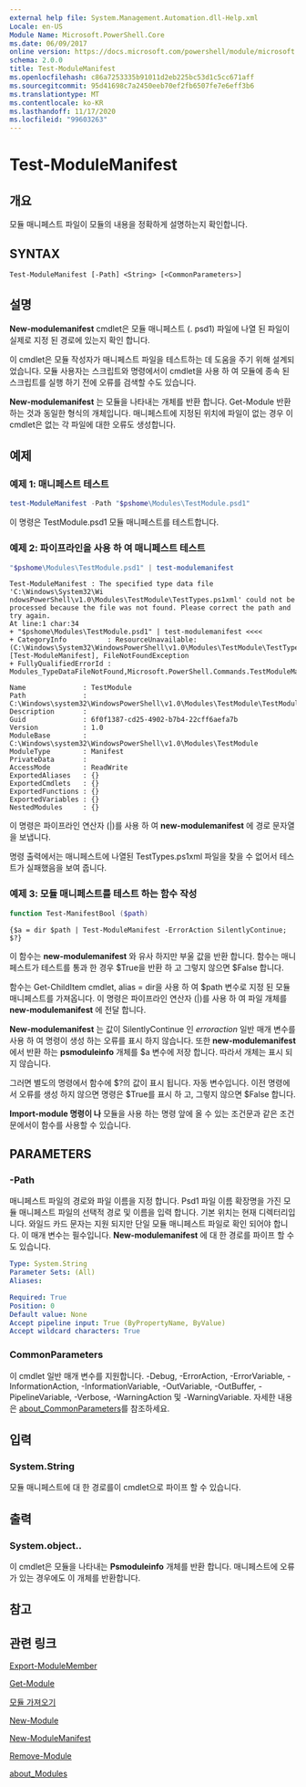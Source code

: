 ```yaml
---
external help file: System.Management.Automation.dll-Help.xml
Locale: en-US
Module Name: Microsoft.PowerShell.Core
ms.date: 06/09/2017
online version: https://docs.microsoft.com/powershell/module/microsoft.powershell.core/test-modulemanifest?view=powershell-7.2&WT.mc_id=ps-gethelp
schema: 2.0.0
title: Test-ModuleManifest
ms.openlocfilehash: c86a7253335b91011d2eb225bc53d1c5cc671aff
ms.sourcegitcommit: 95d41698c7a2450eeb70ef2fb6507fe7e6eff3b6
ms.translationtype: MT
ms.contentlocale: ko-KR
ms.lasthandoff: 11/17/2020
ms.locfileid: "99603263"
---
```

# Test-ModuleManifest

## 개요
모듈 매니페스트 파일이 모듈의 내용을 정확하게 설명하는지 확인합니다.

## SYNTAX

```
Test-ModuleManifest [-Path] <String> [<CommonParameters>]
```

## 설명

**New-modulemanifest** cmdlet은 모듈 매니페스트 (. psd1) 파일에 나열 된 파일이 실제로 지정 된 경로에 있는지 확인 합니다.

이 cmdlet은 모듈 작성자가 매니페스트 파일을 테스트하는 데 도움을 주기 위해 설계되었습니다.
모듈 사용자는 스크립트와 명령에서이 cmdlet을 사용 하 여 모듈에 종속 된 스크립트를 실행 하기 전에 오류를 검색할 수도 있습니다.

**New-modulemanifest** 는 모듈을 나타내는 개체를 반환 합니다.
Get-Module 반환 하는 것과 동일한 형식의 개체입니다.
매니페스트에 지정된 위치에 파일이 없는 경우 이 cmdlet은 없는 각 파일에 대한 오류도 생성합니다.

## 예제

### 예제 1: 매니페스트 테스트

```powershell
test-ModuleManifest -Path "$pshome\Modules\TestModule.psd1"
```

이 명령은 TestModule.psd1 모듈 매니페스트를 테스트합니다.

### 예제 2: 파이프라인을 사용 하 여 매니페스트 테스트

```powershell
"$pshome\Modules\TestModule.psd1" | test-modulemanifest
```

```Output
Test-ModuleManifest : The specified type data file 'C:\Windows\System32\Wi
ndowsPowerShell\v1.0\Modules\TestModule\TestTypes.ps1xml' could not be processed because the file was not found. Please correct the path and try again.
At line:1 char:34
+ "$pshome\Modules\TestModule.psd1" | test-modulemanifest <<<<
+ CategoryInfo          : ResourceUnavailable: (C:\Windows\System32\WindowsPowerShell\v1.0\Modules\TestModule\TestTypes.ps1xml:String) [Test-ModuleManifest], FileNotFoundException
+ FullyQualifiedErrorId : Modules_TypeDataFileNotFound,Microsoft.PowerShell.Commands.TestModuleManifestCommandName

Name              : TestModule
Path              : C:\Windows\system32\WindowsPowerShell\v1.0\Modules\TestModule\TestModule.psd1
Description       :
Guid              : 6f0f1387-cd25-4902-b7b4-22cff6aefa7b
Version           : 1.0
ModuleBase        : C:\Windows\system32\WindowsPowerShell\v1.0\Modules\TestModule
ModuleType        : Manifest
PrivateData       :
AccessMode        : ReadWrite
ExportedAliases   : {}
ExportedCmdlets   : {}
ExportedFunctions : {}
ExportedVariables : {}
NestedModules     : {}
```

이 명령은 파이프라인 연산자 (|)를 사용 하 여 **new-modulemanifest** 에 경로 문자열을 보냅니다.

명령 출력에서는 매니페스트에 나열된 TestTypes.ps1xml 파일을 찾을 수 없어서 테스트가 실패했음을 보여 줍니다.

### 예제 3: 모듈 매니페스트를 테스트 하는 함수 작성

```powershell
function Test-ManifestBool ($path)
```

```Output
{$a = dir $path | Test-ModuleManifest -ErrorAction SilentlyContinue; $?}
```

이 함수는 **new-modulemanifest** 와 유사 하지만 부울 값을 반환 합니다.
함수는 매니페스트가 테스트를 통과 한 경우 $True을 반환 하 고 그렇지 않으면 $False 합니다.

함수는 Get-ChildItem cmdlet, alias = dir을 사용 하 여 $path 변수로 지정 된 모듈 매니페스트를 가져옵니다.
이 명령은 파이프라인 연산자 (|)를 사용 하 여 파일 개체를 **new-modulemanifest** 에 전달 합니다.

**New-modulemanifest** 는 값이 SilentlyContinue 인 *erroraction* 일반 매개 변수를 사용 하 여 명령이 생성 하는 오류를 표시 하지 않습니다.
또한 **new-modulemanifest** 에서 반환 하는 **psmoduleinfo** 개체를 $a 변수에 저장 합니다.
따라서 개체는 표시 되지 않습니다.

그러면 별도의 명령에서 함수에 $?의 값이 표시 됩니다.
자동 변수입니다.
이전 명령에서 오류를 생성 하지 않으면 명령은 $True를 표시 하 고, 그렇지 않으면 $False 합니다.

**Import-module 명령이 나** 모듈을 사용 하는 명령 앞에 올 수 있는 조건문과 같은 조건문에서이 함수를 사용할 수 있습니다.

## PARAMETERS

### -Path

매니페스트 파일의 경로와 파일 이름을 지정 합니다.
Psd1 파일 이름 확장명을 가진 모듈 매니페스트 파일의 선택적 경로 및 이름을 입력 합니다.
기본 위치는 현재 디렉터리입니다.
와일드 카드 문자는 지원 되지만 단일 모듈 매니페스트 파일로 확인 되어야 합니다.
이 매개 변수는 필수입니다.
**New-modulemanifest** 에 대 한 경로를 파이프 할 수도 있습니다.

```yaml
Type: System.String
Parameter Sets: (All)
Aliases:

Required: True
Position: 0
Default value: None
Accept pipeline input: True (ByPropertyName, ByValue)
Accept wildcard characters: True
```

### CommonParameters

이 cmdlet 일반 매개 변수를 지원합니다. -Debug, -ErrorAction, -ErrorVariable, -InformationAction, -InformationVariable, -OutVariable, -OutBuffer, -PipelineVariable, -Verbose, -WarningAction 및 -WarningVariable. 자세한 내용은 [about_CommonParameters](https://go.microsoft.com/fwlink/?LinkID=113216)를 참조하세요.

## 입력

### System.String

모듈 매니페스트에 대 한 경로를이 cmdlet으로 파이프 할 수 있습니다.

## 출력

### System.object..

이 cmdlet은 모듈을 나타내는 **Psmoduleinfo** 개체를 반환 합니다.
매니페스트에 오류가 있는 경우에도 이 개체를 반환합니다.

## 참고

## 관련 링크

[Export-ModuleMember](Export-ModuleMember.md)

[Get-Module](Get-Module.md)

[모듈 가져오기](Import-Module.md)

[New-Module](New-Module.md)

[New-ModuleManifest](New-ModuleManifest.md)

[Remove-Module](Remove-Module.md)

[about_Modules](About/about_Modules.md)

